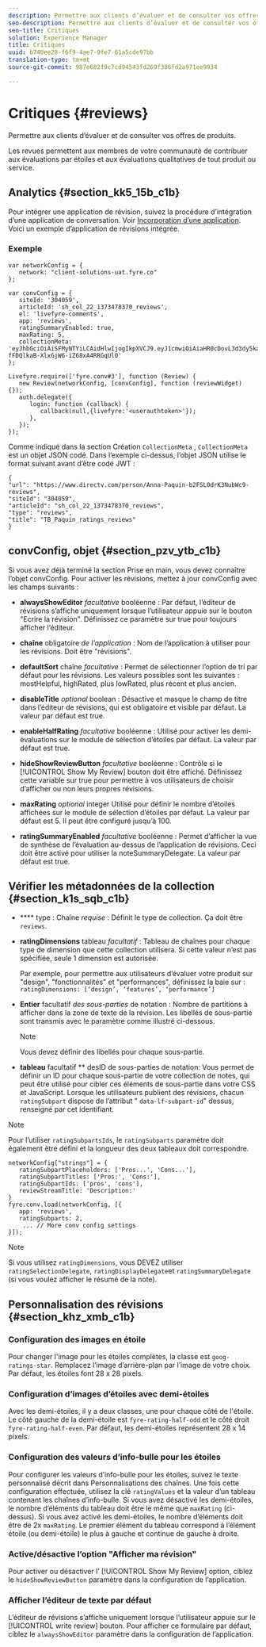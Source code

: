 ```yaml
---
description: Permettre aux clients d’évaluer et de consulter vos offres de produits.
seo-description: Permettre aux clients d’évaluer et de consulter vos offres de produits.
seo-title: Critiques
solution: Experience Manager
title: Critiques
uuid: b740ee28-f6f9-4ae7-9fe7-61a5cde97bb
translation-type: tm+mt
source-git-commit: 987e682f9c7cd94543fd269f386fd2a971ee9934

---
```



# Critiques {#reviews}

Permettre aux clients d’évaluer et de consulter vos offres de produits.

Les revues permettent aux membres de votre communauté de contribuer aux évaluations par étoiles et aux évaluations qualitatives de tout produit ou service.

## Analytics {#section_kk5_15b_c1b}

Pour intégrer une application de révision, suivez la procédure d’intégration d’une application de conversation. Voir [Incorporation d’une application](/help/implementation/c-livefyre-identity-comp/t-using-studio-to-connect-your-social-apps-to-your-livefyre-implementation.md). Voici un exemple d’application de révisions intégrée.

### Exemple

```
var networkConfig = { 
   network: "client-solutions-uat.fyre.co" 
}; 
  
var convConfig = { 
   siteId: '304059', 
   articleId: 'sh_col_22_1373478370_reviews', 
   el: 'livefyre-comments', 
   app: 'reviews', 
   ratingSummaryEnabled: true, 
   maxRating: 5, 
   collectionMeta: 'eyJhbGciOiAiSFMyNTYiLCAidHlwIjogIkpXVCJ9.eyJ1cmwiOiAiaHR0cDovL3d3dy5kaXJlY3R2LmNvbS9wZXJzb24vQW5uYS1QYXF1aW4tYjJGU0wwZHJLM051YldjOS1yZXZpZXdzIiwgInNpdGVJZCI6ICIzMDQwNTkiLCAiYXJ0aWNsZUlkIjogInNoX2NvbF8yMl8xMzczNDc4MzcwX3Jldmlld3MiLCAidHlwZSI6ICJyZXZpZXdzIiwgInRpdGxlIjogIlRCX1BhcXVpbl9yYXRpbmdzX3Jldmlld3MifQ.hes3KMwygCG-fFDQlkaB-XlxGjW6-iZ68xA4RRGqUl0' 
}; 
  
Livefyre.require(['fyre.conv#3'], function (Review) { 
   new Review(networkConfig, [convConfig], function (reviewWidget) {}); 
   auth.delegate({ 
      login: function (callback) { 
         callback(null,{livefyre:'<userauthtoken>'}); 
      }, 
   }); 
});
```

Comme indiqué dans la section Création `CollectionMeta` , `CollectionMeta` est un objet JSON codé. Dans l’exemple ci-dessus, l’objet JSON utilise le format suivant avant d’être codé JWT :

```
{ 
"url": "https://www.directv.com/person/Anna-Paquin-b2FSL0drK3NubWc9-reviews",  
"siteId": "304059",  
"articleId": "sh_col_22_1373478370_reviews",  
"type": "reviews",  
"title": "TB_Paquin_ratings_reviews" 
}
```

## convConfig, objet {#section_pzv_ytb_c1b}

Si vous avez déjà terminé la section Prise en main, vous devez connaître l’objet convConfig. Pour activer les révisions, mettez à jour convConfig avec les champs suivants :

* **alwaysShowEditor** *facultative* booléenne : Par défaut, l’éditeur de révisions s’affiche uniquement lorsque l’utilisateur appuie sur le bouton "Ecrire la révision". Définissez ce paramètre sur true pour toujours afficher l’éditeur.

* **chaîne** obligatoire *de l’application* : Nom de l’application à utiliser pour les révisions. Doit être "révisions".

* **defaultSort** chaîne *facultative* : Permet de sélectionner l’option de tri par défaut pour les révisions. Les valeurs possibles sont les suivantes : mostHelpful, highRated, plus lowRated, plus récent et plus ancien.

* **disableTitle** *optional* boolean : Désactive et masque le champ de titre dans l’éditeur de révisions, qui est obligatoire et visible par défaut. La valeur par défaut est true.

* **enableHalfRating** *facultative* booléenne : Utilisé pour activer les demi-évaluations sur le module de sélection d’étoiles par défaut. La valeur par défaut est true.

* **hideShowReviewButton** *facultative* booléenne : Contrôle si le [!UICONTROL Show My Review] bouton doit être affiché. Définissez cette variable sur true pour permettre à vos utilisateurs de choisir d’afficher ou non leurs propres révisions.

* **maxRating** *optional* integer Utilisé pour définir le nombre d’étoiles affichées sur le module de sélection d’étoiles par défaut. La valeur par défaut est 5. Il peut être configuré jusqu’à 100.

* **ratingSummaryEnabled** *facultative* booléenne : Permet d’afficher la vue de synthèse de l’évaluation au-dessus de l’application de révisions. Ceci doit être activé pour utiliser la noteSummaryDelegate. La valeur par défaut est true.

## Vérifier les métadonnées de la collection {#section_k1s_sqb_c1b}

* **** type : Chaîne *requise* : Définit le type de collection. Ça doit être `reviews`.

* **ratingDimensions** tableau *facultatif* : Tableau de chaînes pour chaque type de dimension que cette collection utilisera. Si cette valeur n’est pas spécifiée, seule 1 dimension est autorisée.

   Par exemple, pour permettre aux utilisateurs d’évaluer votre produit sur "design", "fonctionnalités" et "performances", définissez la baie sur : `ratingDimensions: [‘design’, ‘features’, ‘performance’]`

* **Entier** facultatif *des sous-parties* de notation : Nombre de partitions à afficher dans la zone de texte de la révision. Les libellés de sous-partie sont transmis avec le paramètre comme illustré ci-dessous.

   >[!NOTE]
   >Vous devez définir des libellés pour chaque sous-partie.

* **tableau** facultatif ** desID de sous-parties de notation: Vous permet de définir un ID pour chaque sous-partie de votre collection de notes, qui peut être utilisé pour cibler ces éléments de sous-partie dans votre CSS et JavaScript. Lorsque les utilisateurs publient des révisions, chacun `ratingSubpart` dispose de l’attribut " `data-lf-subpart-id`" dessus, renseigné par cet identifiant.

>[!NOTE]
>
>Pour l’utiliser `ratingSubpartsIds`, le `ratingSubparts` paramètre doit également être défini et la longueur des deux tableaux doit correspondre.

```
networkConfig["strings"] = { 
   ratingSubpartPlaceholders: ['Pros...', 'Cons...'], 
   ratingSubpartTitles: ['Pros:', 'Cons:'], 
   ratingSubpartIds: ['pros', 'cons'], 
   reviewStreamTitle: 'Description:' 
} 
fyre.conv.load(networkConfig, [{ 
   app: 'reviews', 
   ratingSubparts: 2, 
    ... // More conv config settings 
}]);
```

>[!NOTE]
>
>Si vous utilisez `ratingDimensions`, vous DEVEZ utiliser `ratingSelectionDelegate`, `ratingDisplayDelegate`et `ratingSummaryDelegate` (si vous voulez afficher le résumé de la note).

## Personnalisation des révisions {#section_khz_xmb_c1b}

### Configuration des images en étoile

Pour changer l'image pour les étoiles complètes, la classe est `goog-ratings-star`. Remplacez l’image d’arrière-plan par l’image de votre choix. Par défaut, les étoiles font 28 x 28 pixels.

### Configuration d’images d’étoiles avec demi-étoiles

Avec les demi-étoiles, il y a deux classes, une pour chaque côté de l'étoile. Le côté gauche de la demi-étoile est `fyre-rating-half-odd` et le côté droit `fyre-rating-half-even`. Par défaut, les demi-étoiles représentent 28 x 14 pixels.

### Configuration des valeurs d’info-bulle pour les étoiles

Pour configurer les valeurs d’info-bulle pour les étoiles, suivez le texte personnalisé décrit dans Personnalisations des chaînes. Une fois cette configuration effectuée, utilisez la clé `ratingValues` et la valeur d’un tableau contenant les chaînes d’info-bulle. Si vous avez désactivé les demi-étoiles, le nombre d’éléments du tableau doit être le même que `maxRating` (ci-dessus). Si vous avez activé les demi-étoiles, le nombre d’éléments doit être de 2x `maxRating`. Le premier élément du tableau correspond à l’élément étoile (ou demi-étoile) le plus à gauche et continue de gauche à droite.

### Active/désactive l’option "Afficher ma révision"

Pour activer ou désactiver l’ [!UICONTROL Show My Review] option, ciblez le `hideShowReviewButton` paramètre dans la configuration de l’application.

### Afficher l’éditeur de texte par défaut

L’éditeur de révisions s’affiche uniquement lorsque l’utilisateur appuie sur le [!UICONTROL write review] bouton. Pour afficher ce formulaire par défaut, ciblez le `alwaysShowEditor` paramètre dans la configuration de l’application.
